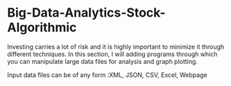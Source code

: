 # Big-Data-Analytics-Stock-Algorithmic
Investing carries a lot of risk and it is highly important to minimize it through different techniques. In this section, I will adding programs through which you can manipulate large data files for analysis and graph plotting.

Input data files can be of any form :XML, JSON, CSV, Excel, Webpage
